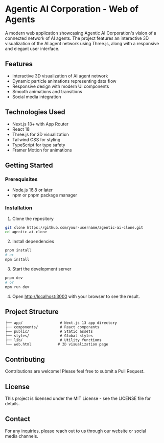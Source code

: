 # Agentic AI Corporation - Web of Agents

A modern web application showcasing Agentic AI Corporation's vision of a connected network of AI agents. The project features an interactive 3D visualization of the AI agent network using Three.js, along with a responsive and elegant user interface.

## Features

- Interactive 3D visualization of AI agent network
- Dynamic particle animations representing data flow
- Responsive design with modern UI components
- Smooth animations and transitions
- Social media integration

## Technologies Used

- Next.js 13+ with App Router
- React 18
- Three.js for 3D visualization
- Tailwind CSS for styling
- TypeScript for type safety
- Framer Motion for animations

## Getting Started

### Prerequisites

- Node.js 16.8 or later
- npm or pnpm package manager

### Installation

1. Clone the repository
```bash
git clone https://github.com/your-username/agentic-ai-clone.git
cd agentic-ai-clone
```

2. Install dependencies
```bash
pnpm install
# or
npm install
```

3. Start the development server
```bash
pnpm dev
# or
npm run dev
```

4. Open [http://localhost:3000](http://localhost:3000) with your browser to see the result.

## Project Structure

```
├── app/                 # Next.js 13 app directory
├── components/          # React components
├── public/              # Static assets
├── styles/              # Global styles
├── lib/                 # Utility functions
└── web.html            # 3D visualization page
```

## Contributing

Contributions are welcome! Please feel free to submit a Pull Request.

## License

This project is licensed under the MIT License - see the LICENSE file for details.

## Contact

For any inquiries, please reach out to us through our website or social media channels.